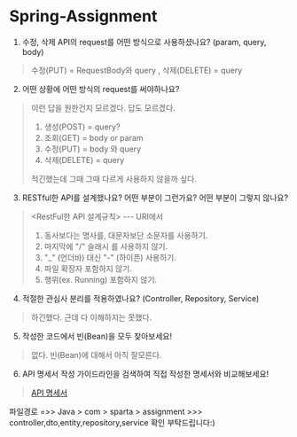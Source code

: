 # Spring-Assignment

1. 수정, 삭제 API의 request를 어떤 방식으로 사용하셨나요? (param, query, body)
>수정(PUT) = RequestBody와 query , 
> 삭제(DELETE) = query
2. 어떤 상황에 어떤 방식의 request를 써야하나요?
> 이런 답을 원한건지 모르겠다. 답도 모르겠다.
> 1) 생성(POST) =  query?
> 2) 조회(GET) = body or param
> 3) 수정(PUT) = body 와 query
> 4) 삭제(DELETE) = query
> 
> 적긴했는데 그때 그때 다르게 사용하지 않을까 싶다.
3. RESTful한 API를 설계했나요? 어떤 부분이 그런가요? 어떤 부분이 그렇지 않나요?
><RestFul한 API 설계규칙> --- URI에서
> 1) 동사보다는 명사를, 대문자보단 소문자를 사용하기.
> 2) 마지막에 "/" 슬래시 를 사용하지 않기.
> 3) "_" (언더바) 대신 "-" (하이픈) 사용하기.
> 4) 파일 확장자 포함하지 않기.
> 5) 행위(ex. Running) 포함하지 않기.
4. 적절한 관심사 분리를 적용하였나요? (Controller, Repository, Service)
>하긴했다. 근데 다 이해하지는 못했다.
5. 작성한 코드에서 빈(Bean)을 모두 찾아보세요!
> 없다. 빈(Bean)에 대해서 아직 잘모른다.
6. API 명세서 작성 가이드라인을 검색하여 직접 작성한 명세서와 비교해보세요!
>[API 명세서](https://www.notion.so/Spring-API-cd8b64f4cbaf45d8bbd19288fe6c1577)

파일경로 =>> Java > com > sparta > assignment >>> controller,dto,entity,repository,service
확인 부탁드립니다:)